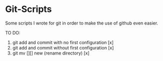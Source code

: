 # Git-Scripts
Some scripts I wrote for git in order to make the use of github even easier.

TO DO:

1. git add and commit with no first configuration  [x]
2. git add and commit without first configuration  [x]
3. git mv [][] new (rename directory) [x]
